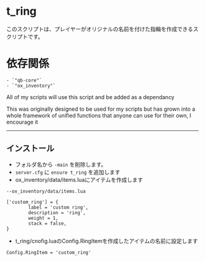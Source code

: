 # t_ring

このスクリプトは、プレイヤーがオリジナルの名前を付けた指輪を作成できるスクリプトです。

# 依存関係
    - `"qb-core"`
    - `"ox_inventory"`

All of my scripts will use this script and be added as a dependancy

This was originally designed to be used for my scripts but has grown into a whole framework of unified functions that anyone can use for their own, I encourage it

------

## インストール

- フォルダ名から `-main` を削除します。
- `server.cfg` に `ensure t_ring` を追加します
- ox_inventory/data/items.luaにアイテムを作成します

```
--ox_inventory/data/items.lua

['custom_ring'] = {
		label = 'custom ring',
		description = 'ring',
		weight = 1,
		stack = false,
}
```
- t_ring/cnofig.luaのConfig.RingItemを作成したアイテムの名前に設定します
```
Config.RingItem = 'custom_ring'
```

